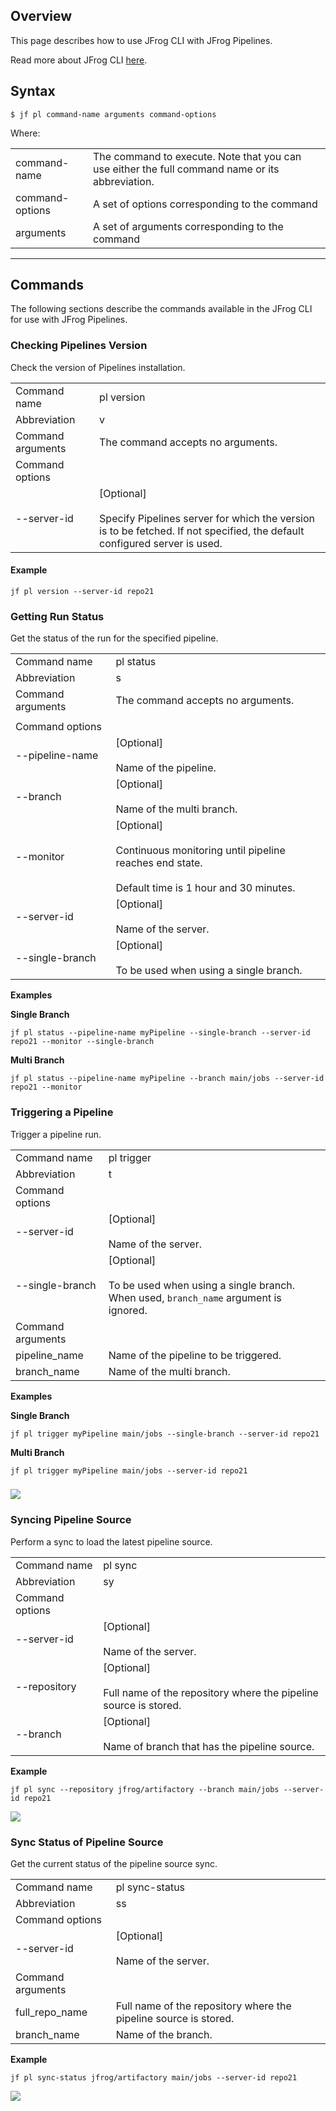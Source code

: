 Overview
--------

This page describes how to use JFrog CLI with JFrog Pipelines.

Read more about JFrog CLI [here](https://jfrog.com/help/r/jfrog-cli/jfrog-cli).

Syntax
------

	$ jf pl command-name arguments command-options

Where:

|     |     |
| --- | --- |
| command-name | The command to execute. Note that you can use either the full command name or its abbreviation. |
| command-options | A set of options corresponding to the command |
| arguments | A set of arguments corresponding to the command |


  

* * *

Commands
--------

The following sections describe the commands available in the JFrog CLI for use with JFrog Pipelines.

### Checking Pipelines Version 

Check the version of Pipelines installation.

|     |     |
| --- | --- |
| Command name | pl version |
| Abbreviation | v   |
| Command arguments | The command accepts no arguments. |
| Command options |     |
| --server-id | \[Optional\]<br><br>Specify Pipelines server for which the version is to be fetched. If not specified, the default configured server is used. |

#### **Example**

	jf pl version --server-id repo21

### Getting Run Status

Get the status of the run for the specified pipeline.

|     |     |
| --- | --- |
| Command name | pl status |
| Abbreviation | s   |
| Command arguments | The command accepts no arguments. |
|     |     |
| Command options |     |
| --pipeline-name | \[Optional\]<br><br>Name of the pipeline. |
| --branch | \[Optional\]<br><br>Name of the multi branch. |
| --monitor | \[Optional\]<br><br>Continuous monitoring until pipeline reaches end state.<br><br>Default time is 1 hour and 30 minutes. |
| --server-id | \[Optional\]<br><br>Name of the server. |
| --single-branch | \[Optional\]<br><br>To be used when using a single branch. |

**Examples**

**Single Branch**

	jf pl status --pipeline-name myPipeline --single-branch --server-id repo21 --monitor --single-branch

**Multi Branch**

	jf pl status --pipeline-name myPipeline --branch main/jobs --server-id repo21 --monitor

### Triggering a Pipeline

Trigger a pipeline run.

|     |     |
| --- | --- |
| Command name | pl trigger |
| Abbreviation | t   |
| Command options |     |
| --server-id | \[Optional\]<br><br>Name of the server. |
| --single-branch | \[Optional\]<br><br>To be used when using a single branch. When used, `branch_name` argument is ignored. |
| Command arguments |     |
| pipeline_name | Name of the pipeline to be triggered. |
| branch_name | Name of the multi branch. |

**Examples**

**Single Branch**

	jf pl trigger myPipeline main/jobs --single-branch --server-id repo21

**Multi Branch**

	jf pl trigger myPipeline main/jobs --server-id repo21

### ![](attachments/180127127/180127382.png)

### Syncing Pipeline Source

Perform a sync to load the latest pipeline source.

|     |     |
| --- | --- |
| Command name | pl sync |
| Abbreviation | sy  |
| Command options |     |
| --server-id | \[Optional\]<br><br>Name of the server. |
| --repository | \[Optional\]<br><br>Full name of the repository where the pipeline source is stored. |
| --branch | \[Optional\]<br><br>Name of branch that has the pipeline source. |

**Example**

	jf pl sync --repository jfrog/artifactory --branch main/jobs --server-id repo21

![](attachments/180127127/180127380.png)

### Sync Status of Pipeline Source

Get the current status of the pipeline source sync.

|     |     |
| --- | --- |
| Command name | pl sync-status |
| Abbreviation | ss  |
| Command options |     |
| --server-id | \[Optional\]<br><br>Name of the server. |
| Command arguments |     |
| full\_repo\_name | Full name of the repository where the pipeline source is stored. |
| branch_name | Name of the branch. |

**Example**

	jf pl sync-status jfrog/artifactory main/jobs --server-id repo21

![](attachments/180127127/180127381.png)
